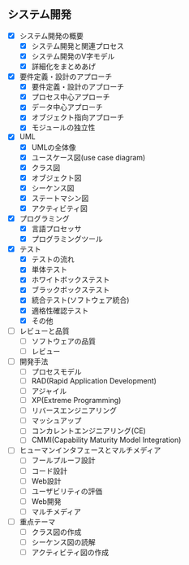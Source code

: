 ## システム開発

- [x] システム開発の概要
  - [x] システム開発と関連プロセス
  - [x] システム開発のV字モデル
  - [x] 詳細化をまとめあげ
- [x] 要件定義・設計のアプローチ
  - [x] 要件定義・設計のアプローチ
  - [x] プロセス中心アプローチ
  - [x] データ中心アプローチ
  - [x] オブジェクト指向アプローチ
  - [x] モジュールの独立性
- [x] UML
  - [x] UMLの全体像
  - [x] ユースケース図(use case diagram)
  - [x] クラス図
  - [x] オブジェクト図
  - [x] シーケンス図
  - [x] ステートマシン図
  - [x] アクティビティ図
- [x] プログラミング
  - [x] 言語プロセッサ
  - [x] プログラミングツール
- [x] テスト
  - [x] テストの流れ
  - [x] 単体テスト
  - [x] ホワイトボックステスト
  - [x] ブラックボックステスト
  - [x] 統合テスト(ソフトウェア統合)
  - [x] 適格性確認テスト
  - [x] その他
- [ ] レビューと品質
  - [ ] ソフトウェアの品質
  - [ ] レビュー
- [ ] 開発手法
  - [ ] プロセスモデル
  - [ ] RAD(Rapid Application Development)
  - [ ] アジャイル
  - [ ] XP(Extreme Programming)
  - [ ] リバースエンジニアリング
  - [ ] マッシュアップ
  - [ ] コンカレントエンジニアリング(CE)
  - [ ] CMMI(Capability Maturity Model Integration)
- [ ] ヒューマンインタフェースとマルチメディア
  - [ ] フールプルーフ設計
  - [ ] コード設計
  - [ ] Web設計
  - [ ] ユーザビリティの評価
  - [ ] Web開発
  - [ ] マルチメディア
- [ ] 重点テーマ
  - [ ] クラス図の作成
  - [ ] シーケンス図の読解
  - [ ] アクティビティ図の作成
